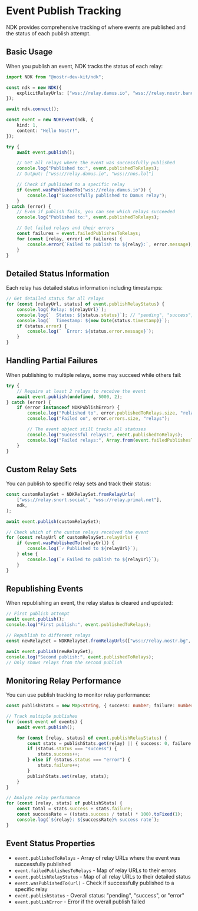 # Event Publish Tracking

NDK provides comprehensive tracking of where events are published and the status of each publish attempt.

## Basic Usage

When you publish an event, NDK tracks the status of each relay:

```typescript
import NDK from "@nostr-dev-kit/ndk";

const ndk = new NDK({
    explicitRelayUrls: ["wss://relay.damus.io", "wss://relay.nostr.band", "wss://nos.lol"],
});

await ndk.connect();

const event = new NDKEvent(ndk, {
    kind: 1,
    content: "Hello Nostr!",
});

try {
    await event.publish();

    // Get all relays where the event was successfully published
    console.log("Published to:", event.publishedToRelays);
    // Output: ["wss://relay.damus.io", "wss://nos.lol"]

    // Check if published to a specific relay
    if (event.wasPublishedTo("wss://relay.damus.io")) {
        console.log("Successfully published to Damus relay");
    }
} catch (error) {
    // Even if publish fails, you can see which relays succeeded
    console.log("Published to:", event.publishedToRelays);

    // Get failed relays and their errors
    const failures = event.failedPublishesToRelays;
    for (const [relay, error] of failures) {
        console.error(`Failed to publish to ${relay}:`, error.message);
    }
}
```

## Detailed Status Information

Each relay has detailed status information including timestamps:

```typescript
// Get detailed status for all relays
for (const [relayUrl, status] of event.publishRelayStatus) {
    console.log(`Relay: ${relayUrl}`);
    console.log(`  Status: ${status.status}`); // "pending", "success", or "error"
    console.log(`  Timestamp: ${new Date(status.timestamp)}`);
    if (status.error) {
        console.log(`  Error: ${status.error.message}`);
    }
}
```

## Handling Partial Failures

When publishing to multiple relays, some may succeed while others fail:

```typescript
try {
    // Require at least 2 relays to receive the event
    await event.publish(undefined, 5000, 2);
} catch (error) {
    if (error instanceof NDKPublishError) {
        console.log("Published to", error.publishedToRelays.size, "relays");
        console.log("Failed on", error.errors.size, "relays");

        // The event object still tracks all statuses
        console.log("Successful relays:", event.publishedToRelays);
        console.log("Failed relays:", Array.from(event.failedPublishesToRelays.keys()));
    }
}
```

## Custom Relay Sets

You can publish to specific relay sets and track their status:

```typescript
const customRelaySet = NDKRelaySet.fromRelayUrls(
    ["wss://relay.snort.social", "wss://relay.primal.net"],
    ndk,
);

await event.publish(customRelaySet);

// Check which of the custom relays received the event
for (const relayUrl of customRelaySet.relayUrls) {
    if (event.wasPublishedTo(relayUrl)) {
        console.log(`✓ Published to ${relayUrl}`);
    } else {
        console.log(`✗ Failed to publish to ${relayUrl}`);
    }
}
```

## Republishing Events

When republishing an event, the relay status is cleared and updated:

```typescript
// First publish attempt
await event.publish();
console.log("First publish:", event.publishedToRelays);

// Republish to different relays
const newRelaySet = NDKRelaySet.fromRelayUrls(["wss://relay.nostr.bg", "wss://nostr.wine"], ndk);

await event.publish(newRelaySet);
console.log("Second publish:", event.publishedToRelays);
// Only shows relays from the second publish
```

## Monitoring Relay Performance

You can use publish tracking to monitor relay performance:

```typescript
const publishStats = new Map<string, { success: number; failure: number }>();

// Track multiple publishes
for (const event of events) {
    await event.publish();

    for (const [relay, status] of event.publishRelayStatus) {
        const stats = publishStats.get(relay) || { success: 0, failure: 0 };
        if (status.status === "success") {
            stats.success++;
        } else if (status.status === "error") {
            stats.failure++;
        }
        publishStats.set(relay, stats);
    }
}

// Analyze relay performance
for (const [relay, stats] of publishStats) {
    const total = stats.success + stats.failure;
    const successRate = ((stats.success / total) * 100).toFixed(1);
    console.log(`${relay}: ${successRate}% success rate`);
}
```

## Event Status Properties

- `event.publishedToRelays` - Array of relay URLs where the event was successfully published
- `event.failedPublishesToRelays` - Map of relay URLs to their errors
- `event.publishRelayStatus` - Map of all relay URLs to their detailed status
- `event.wasPublishedTo(url)` - Check if successfully published to a specific relay
- `event.publishStatus` - Overall status: "pending", "success", or "error"
- `event.publishError` - Error if the overall publish failed
